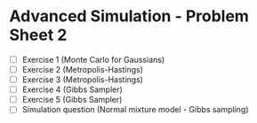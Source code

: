 # Advanced Simulation - Problem Sheet 2

- [ ] Exercise 1 (Monte Carlo for Gaussians)
- [ ] Exercise 2 (Metropolis-Hastings)
- [ ] Exercise 3 (Metropolis-Hastings)
- [ ] Exercise 4 (Gibbs Sampler)
- [ ] Exercise 5 (Gibbs Sampler)
- [ ] Simulation question (Normal mixture model - Gibbs sampling)
